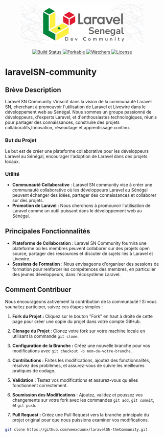 <p align="center"><a href="https://laravel.com" target="_blank">
<img src="official-Logo-Laravel-SN.png" width="400" alt="Laravel Logo"></a>
</p>

<p align="center">
<a href="https://github.com/laravel/framework/actions">
    <img src="https://github.com/laravel/framework/workflows/tests/badge.svg" alt="Build Status">
</a>
<a href="#">
    <img src="https://img.shields.io/github/forks/weexduunx/laravelSN-theCommunity" alt="Forkable">
</a>
<a href="#">
    <img src="https://img.shields.io/github/watchers/weexduunx/laravelSN-theCommunity
" alt="Watchers">
</a>
<a href="https://packagist.org/packages/laravel/framework">
    <img src="https://img.shields.io/packagist/l/laravel/framework" alt="License">
</a>
</p>

# laravelSN-community

## Brève Description

Laravel SN Community s'inscrit dans la vision de la communauté Laravel SN, cherchant à promouvoir l'utilisation de Laravel et Livewire dans le développement web au Sénégal. Nous sommes un groupe passionné de développeurs, d'experts Laravel, et d'enthousiastes technologiques, réunis pour partager des connaissances, construire des projets collaboratifs,Innovation, réseautage et apprentissage continu.

### But du Projet

Le but est de créer une plateforme collaborative pour les développeurs Laravel au Sénégal, encourager l'adoption de Laravel dans des projets locaux.

### Utilité

-   **Communauté Collaborative** : Laravel SN community vise à créer une communauté collaborative où les développeurs Laravel au Sénégal peuvent échanger des idées, partager des connaissances et collaborer sur des projets.
-   **Promotion de Laravel** : Nous cherchons à promouvoir l'utilisation de Laravel comme un outil puissant dans le développement web au Sénégal.

## Principales Fonctionnalités

-   **Plateforme de Collaboration** : Laravel SN Community fournira une plateforme où les membres peuvent collaborer sur des projets open source, partager des ressources et discuter de sujets liés à Laravel et Livewire.
-   **Sessions de Formation** : Nous envisageons d'organiser des sessions de formation pour renforcer les compétences des membres, en particulier des jeunes développeurs, dans l'écosystème Laravel.

## Comment Contribuer

Nous encourageons activement la contribution de la communauté ! Si vous souhaitez participer, suivez ces étapes simples :

1. **Fork du Projet :** Cliquez sur le bouton "Fork" en haut à droite de cette page pour créer une copie du projet dans votre compte GitHub.

2. **Clonage du Projet :** Clonez votre fork sur votre machine locale en utilisant la commande `git clone`.

3. **Configuration de la Branche :** Créez une nouvelle branche pour vos modifications avec `git checkout -b nom-de-votre-branche`.

4. **Contributions :** Faites les modifications, ajoutez des fonctionnalités, résolvez des problèmes, et assurez-vous de suivre les meilleures pratiques de codage.

5. **Validation :** Testez vos modifications et assurez-vous qu'elles fonctionnent correctement.

6. **Soumission des Modifications :** Ajoutez, validez et poussez vos changements sur votre fork avec les commandes `git add`, `git commit`, et `git push`.

7. **Pull Request :** Créez une Pull Request vers la branche principale du projet original pour que nous puissions examiner vos modifications.

```bash
git clone https://github.com/weexduunx/laravelSN-theCommunity.git

```
